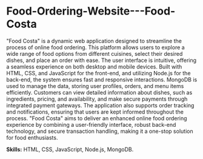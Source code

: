 # Food-Ordering-Website---Food-Costa
"Food Costa" is a dynamic web application designed to streamline the process of online food ordering. This platform allows users to explore a wide range of food options from different cuisines, select their desired dishes, and place an order with ease. The user interface is intuitive, offering a seamless experience on both desktop and mobile devices. Built with HTML, CSS, and JavaScript for the front-end, and utilizing Node.js for the back-end, the system ensures fast and responsive interactions. MongoDB is used to manage the data, storing user profiles, orders, and menu items efficiently. Customers can view detailed information about dishes, such as ingredients, pricing, and availability, and make secure payments through integrated payment gateways. The application also supports order tracking and notifications, ensuring that users are kept informed throughout the process. "Food Costa" aims to deliver an enhanced online food ordering experience by combining a user-friendly interface, robust back-end technology, and secure transaction handling, making it a one-stop solution for food enthusiasts.

**Skills:** HTML, CSS, JavaScript, Node.js, MongoDB.
